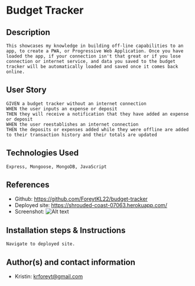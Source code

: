 # Budget Tracker

## Description
    This showcases my knowledge in building off-line capabilities to an app, to create a PWA, or Progressive Web Application. Once you have loaded the app, if your connection isn't that great or if you lose connection or internet service, and data you saved to the budget tracker will be automatically loaded and saved once it comes back online.

  ## User Story
    GIVEN a budget tracker without an internet connection
    WHEN the user inputs an expense or deposit
    THEN they will receive a notification that they have added an expense or deposit
    WHEN the user reestablishes an internet connection
    THEN the deposits or expenses added while they were offline are added to their transaction history and their totals are updated

  ## Technologies Used
    Express, Mongoose, MongoDB, JavaScript

  ## References
  - Github: https://github.com/ForeytKL22/budget-tracker
  - Deployed site: https://shrouded-coast-07063.herokuapp.com/
  - Screenshot: ![Alt text](https://i.imgur.com/n8f4A7V.png "screenshot of Budget Tracker site") 
 
  ## Installation steps & Instructions
    Navigate to deployed site.


  ## Author(s) and contact information
  * Kristin: krforeyt@gmail.com 
